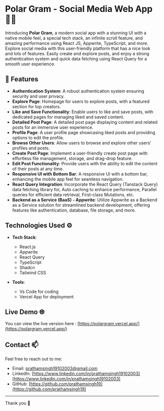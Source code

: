 # Polar Gram - Social Media Web App 🤳🏼

Introducing **Polar Gram**, a modern social app with a stunning UI with a native mobile feel, a special tech stack, an infinite scroll feature, and amazing performance using React JS, Appwrite, TypeScript, and more. Explore social media with this user-friendly platform that has a nice look and lots of features. Easily create and explore posts, and enjoy a strong authentication system and quick data fetching using React Query for a smooth user experience.

## 🚀 Features

- **Authentication System**: A robust authentication system ensuring security and user privacy.
- **Explore Page**: Homepage for users to explore posts, with a featured section for top creators.
- **Like and Save Functionality**: Enable users to like and save posts, with dedicated pages for managing liked and saved content.
- **Detailed Post Page**: A detailed post page displaying content and related posts for an immersive user experience.
- **Profile Page**: A user profile page showcasing liked posts and providing options to edit the profile.
- **Browse Other Users**: Allow users to browse and explore other users' profiles and posts.
- **Create Post Page**: Implement a user-friendly create post page with effortless file management, storage, and drag-drop feature.
- **Edit Post Functionality**: Provide users with the ability to edit the content of their posts at any time.
- **Responsive UI with Bottom Bar**: A responsive UI with a bottom bar, enhancing the mobile app feel for seamless navigation.
- **React Query Integration**: Incorporate the React Query (Tanstack Query) data fetching library for, Auto caching to enhance performance, Parallel queries for efficient data retrieval, First-class Mutations, etc.
- **Backend as a Service (BaaS) - Appwrite**: Utilize Appwrite as a Backend as a Service solution for streamlined backend development, offering features like authentication, database, file storage, and more.



## Technologies Used ⚙️

- **Tech Stack**: 
  - React.js
  - Appwrite
  - React Query
  - TypeScript
  - Shadcn
  - Tailwind CSS

- **Tools**:
  - Vs Code for coding 
  - Vercel App for deployment 


## Live Demo 🌐


You can view the live version here : [https://polargram.vercel.app/](https://polargram.vercel.app/)



## Contact 📫

Feel free to reach out to me:

- Email: prathamsingh19102003@gmail.com
- LinkedIn: [https://www.linkedin.com/in/prathamsingh19102003](https://www.linkedin.com/in/prathamsingh19102003)
- GitHub: [https://github.com/prathamsingh19](https://github.com/prathamsingh19)

---

Thank you 👋
